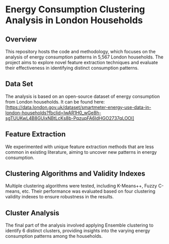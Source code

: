 # Energy Consumption Clustering Analysis in London Households

## Overview
This repository hosts the code and methodology, which focuses on the analysis of energy consumption patterns in 5,567 London households. The project aims to explore novel feature extraction techniques and evaluate their effectiveness in identifying distinct consumption patterns.

## Data Set
The analysis is based on an open-source dataset of energy consumption from London households. It can be found here: [https://data.london.gov.uk/dataset/smartmeter-energy-use-data-in-london-households?fbclid=IwAR1H0_wGe8h-sgTUUKwL4B8GUixNBtLcKs8b-PqzupFA6IdHGO2737qLOOI]

## Feature Extraction
We experimented with unique feature extraction methods that are less common in existing literature, aiming to uncover new patterns in energy consumption.

## Clustering Algorithms and Validity Indexes
Multiple clustering algorithms were tested, including K-Means++, Fuzzy C-means, etc. Their performance was evaluated based on four clustering validity indexes to ensure robustness in the results.

## Cluster Analysis
The final part of the analysis involved applying Ensemble clustering to identify 6 distinct clusters, providing insights into the varying energy consumption patterns among the households.
